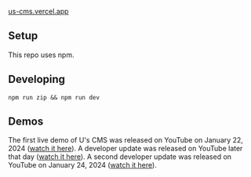 [us-cms.vercel.app](https://us-cms.vercel.app)

## Setup

This repo uses npm.

## Developing

```
npm run zip && npm run dev
```

## Demos

The first live demo of U's CMS was released on YouTube on January 22, 2024 ([watch it here](https://www.youtube.com/watch?v=F8ASZGM0-Io)). A developer update was released on YouTube later that day ([watch it here](https://www.youtube.com/watch?v=YY1NmHOM-pU)). A second developer update was released on YouTube on January 24, 2024 ([watch it here](https://www.youtube.com/watch?v=8HMq1oGlcRo)).
